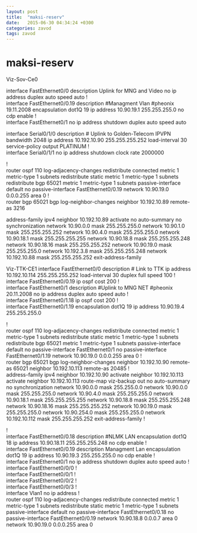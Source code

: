```yaml
---
layout: post
title:  "maksi-reserv"
date:   2015-06-30 04:34:24 +0300
categories: zavod
tags: zavod
---
```


# maksi-reserv

Viz-Sov-Ce0

interface FastEthernet0/0
 description Uplink for MNG and Video
 no ip address
 duplex auto
 speed auto
!         
interface FastEthernet0/0.19
 description #Managment Vlan #pheonix 19.11.2008 
 encapsulation dot1Q 19
 ip address 10.90.19.1 255.255.255.0
 no cdp enable
!         
interface FastEthernet0/1
 no ip address
 shutdown 
 duplex auto
 speed auto


interface Serial0/1/0
 description # Uplink to Golden-Telecom IPVPN
 bandwidth 2048
 ip address 10.192.10.90 255.255.255.252
 load-interval 30
 service-policy output PLATINUM
!         
interface Serial0/1/1
 no ip address
 shutdown 
 clock rate 2000000

!         
router ospf 110
 log-adjacency-changes
 redistribute connected metric 1 metric-type 1 subnets
 redistribute static metric 1 metric-type 1 subnets
 redistribute bgp 65021 metric 1 metric-type 1 subnets
 passive-interface default
 no passive-interface FastEthernet0/0.19
 network 10.90.19.0 0.0.0.255 area 0
!         
router bgp 65021
 bgp log-neighbor-changes
 neighbor 10.192.10.89 remote-as 3216
 
address-family ipv4
  neighbor 10.192.10.89 activate
  no auto-summary
  no synchronization
  network 10.90.0.0 mask 255.255.255.0
  network 10.90.1.0 mask 255.255.255.252
  network 10.90.4.0 mask 255.255.255.0
  network 10.90.18.1 mask 255.255.255.255
  network 10.90.18.8 mask 255.255.255.248
  network 10.90.18.16 mask 255.255.255.252
  network 10.90.19.0 mask 255.255.255.0
  network 10.192.3.8 mask 255.255.255.248
  network 10.192.10.88 mask 255.255.255.252
 exit-address-family





Viz-TTK-CE1
interface FastEthernet0/0
 description # Link to TTK
 ip address 10.192.10.114 255.255.255.252
 load-interval 30
 duplex full
 speed 100
!         
interface FastEthernet0/0.19
 ip ospf cost 200
!         
interface FastEthernet0/1
 description #Uplink to MNG NET #pheonix 20.11.2008
 no ip address
 duplex auto
 speed auto
!         
interface FastEthernet0/1.18
 ip ospf cost 200
!         
interface FastEthernet0/1.19
 encapsulation dot1Q 19
 ip address 10.90.19.4 255.255.255.0

!         
router ospf 110
 log-adjacency-changes
 redistribute connected metric 1 metric-type 1 subnets
 redistribute static metric 1 metric-type 1 subnets
 redistribute bgp 65021 metric 1 metric-type 1 subnets
 passive-interface default
 no passive-interface FastEthernet0/1
 no passive-interface FastEthernet0/1.19
 network 10.90.19.0 0.0.0.255 area 0
!         
router bgp 65021
 bgp log-neighbor-changes
 neighbor 10.192.10.90 remote-as 65021
 neighbor 10.192.10.113 remote-as 20485
 !        
 address-family ipv4
  neighbor 10.192.10.90 activate
  neighbor 10.192.10.113 activate
  neighbor 10.192.10.113 route-map viz-backup out
  no auto-summary
  no synchronization
  network 10.90.0.0 mask 255.255.0.0
  network 10.90.0.0 mask 255.255.255.0
  network 10.90.4.0 mask 255.255.255.0
  network 10.90.18.1 mask 255.255.255.255
  network 10.90.18.8 mask 255.255.255.248
  network 10.90.18.16 mask 255.255.255.252
  network 10.90.19.0 mask 255.255.255.0
  network 10.90.254.0 mask 255.255.255.0
  network 10.192.10.112 mask 255.255.255.252
 exit-address-family
!         











!         
interface FastEthernet0/0.18
 description #NLMK LAN
 encapsulation dot1Q 18
 ip address 10.90.18.11 255.255.255.248
 no cdp enable
!         
interface FastEthernet0/0.19
 description Managment Lan
 encapsulation dot1Q 19
 ip address 10.90.19.3 255.255.255.0
 no cdp enable
!         
interface FastEthernet0/1
 no ip address
 shutdown 
 duplex auto
 speed auto
!         
interface FastEthernet0/0/0
!         
interface FastEthernet0/0/1
!         
interface FastEthernet0/0/2
!         
interface FastEthernet0/0/3
!         
interface Vlan1
 no ip address
!         
router ospf 110
 log-adjacency-changes
 redistribute connected metric 1 metric-type 1 subnets
 redistribute static metric 1 metric-type 1 subnets
 passive-interface default
 no passive-interface FastEthernet0/0.18
 no passive-interface FastEthernet0/0.19
 network 10.90.18.8 0.0.0.7 area 0
 network 10.90.19.0 0.0.0.255 area 0


